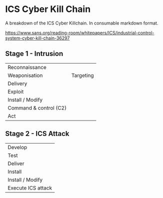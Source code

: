 # ICS Cyber Kill Chain
A breakdown of the ICS Cyber Killchain. In consumable markdown format.

https://www.sans.org/reading-room/whitepapers/ICS/industrial-control-system-cyber-kill-chain-36297

## Stage 1 - Intrusion
| | |
| --- | --- |
| Reconnaissance | |
| Weaponisation | Targeting |
| Delivery |
| Exploit |
| Install / Modify |
| Command & control (C2) |
| Act |


## Stage 2 - ICS Attack
| |
| --- |
| Develop |
| Test |
| Deliver |
| Install |
| Install / Modify |
| Execute ICS attack |
